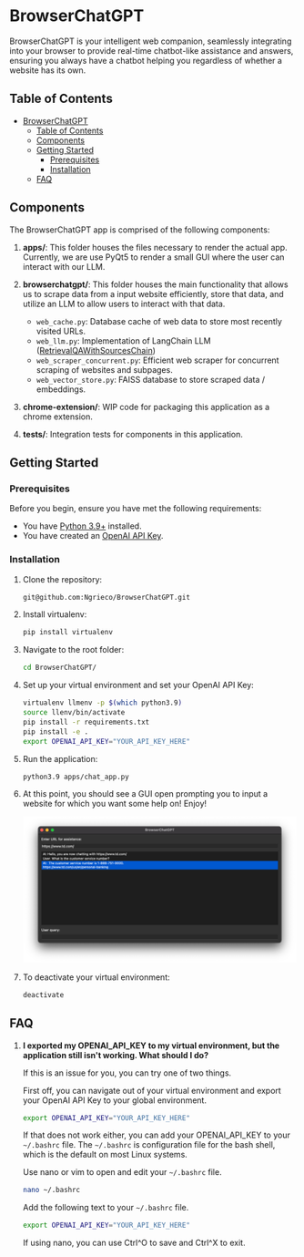 # BrowserChatGPT
BrowserChatGPT is your intelligent web companion, seamlessly integrating into your browser to provide real-time chatbot-like assistance and answers, ensuring you always have a chatbot helping you regardless of whether a website has its own.

## Table of Contents

- [BrowserChatGPT](#browserchatgpt)
  - [Table of Contents](#table-of-contents)
  - [Components](#components)
  - [Getting Started](#getting-started)
    - [Prerequisites](#prerequisites)
    - [Installation](#installation)
  - [FAQ](#faq)

## Components

The BrowserChatGPT app is comprised of the following components:

1. **apps/**: This folder houses the files necessary to render the actual app. Currently, we are use PyQt5 to render a small GUI where the user can interact with our LLM.

2. **browserchatgpt/**: This folder houses the main functionality that allows us to scrape data from a input website efficiently, store that data, and utilize an LLM to allow users to interact with that data.

   - `web_cache.py`: Database cache of web data to store most recently visited URLs.
   - `web_llm.py`: Implementation of LangChain LLM ([RetrievalQAWithSourcesChain](https://api.python.langchain.com/en/latest/chains/langchain.chains.qa_with_sources.retrieval.RetrievalQAWithSourcesChain.html))
   - `web_scraper_concurrent.py`: Efficient web scraper for concurrent scraping of websites and subpages.
   - `web_vector_store.py`: FAISS database to store scraped data / embeddings.

3. **chrome-extension/**: WIP code for packaging this application as a chrome extension.

4. **tests/**: Integration tests for components in this application.

## Getting Started

### Prerequisites

Before you begin, ensure you have met the following requirements:

- You have [Python 3.9+](https://www.python.org/) installed.
- You have created an [OpenAI API Key](https://gptforwork.com/help/gpt-for-docs/setup/create-openai-api-key).

### Installation

1. Clone the repository:

    ```bash
    git@github.com:Ngrieco/BrowserChatGPT.git
    ```

2. Install virtualenv:

    ``` bash
    pip install virtualenv
    ```

3. Navigate to the root folder:
   
    ``` bash
    cd BrowserChatGPT/
    ```

4. Set up your virtual environment and set your OpenAI API Key:

    ``` bash
    virtualenv llmenv -p $(which python3.9)
    source llenv/bin/activate
    pip install -r requirements.txt
    pip install -e .
    export OPENAI_API_KEY="YOUR_API_KEY_HERE"
    ```

5. Run the application:

    ``` bash
    python3.9 apps/chat_app.py
    ```

6. At this point, you should see a GUI open prompting you to input a website for which you want some help on! Enjoy!

    ![BrowserChatGPT](images/screenshot.png)

7. To deactivate your virtual environment:
   
   ``` bash
   deactivate
   ```

## FAQ

1. **I exported my OPENAI_API_KEY to my virtual environment, but the application still isn't working. What should I do?**

    If this is an issue for you, you can try one of two things. 
    
    First off, you can navigate out of your virtual environment and export your OpenAI API Key to your global environment.

    ``` bash
    export OPENAI_API_KEY="YOUR_API_KEY_HERE"
    ```

    If that does not work either, you can add your OPENAI_API_KEY to your `~/.bashrc` file. The `~/.bashrc` is configuration file for the bash shell, which is the default on most Linux systems.

    Use nano or vim to open and edit your `~/.bashrc` file.
    ``` bash
    nano ~/.bashrc
    ```
    Add the following text to your `~/.bashrc` file.
    
    ``` bash
    export OPENAI_API_KEY="YOUR_API_KEY_HERE"
    ```
    If using nano, you can use Ctrl^O to save and Ctrl^X to exit.
